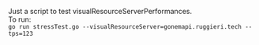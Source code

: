 Just a script to test visualResourceServerPerformances.
<br/>To run:<br/>
`go run stressTest.go --visualResourceServer=gonemapi.ruggieri.tech --tps=123`